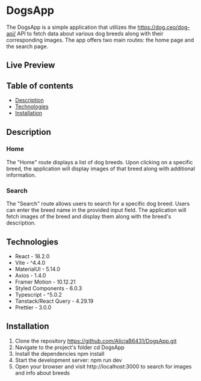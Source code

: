 # DogsApp
The DogsApp is a simple application that utilizes the https://dog.ceo/dog-api/ API 
to fetch data about various dog breeds along with their corresponding images. 
The app offers two main routes: the home page and the search page.

## Live Preview

## Table of contents
* [Description](#description)
* [Technologies](#technologies)
* [Installation](#installation)

## Description
### Home
The "Home" route displays a list of dog breeds. Upon clicking on a specific breed, the application will display images of that breed along with additional information.

### Search
The "Search" route allows users to search for a specific dog breed. Users can enter the breed name in the provided input field. The application will fetch images of the breed and display them along with the breed's description.

## Technologies 

* React - 18.2.0
* Vite - ^4.4.0
* MaterialUI - 5.14.0
* Axios - 1.4.0
* Framer Motion - 10.12.21
* Styled Components - 6.0.3
* Typescript - ^5.0.2
* Tanstack/React Query - 4.29.19
* Prettier - 3.0.0
	
## Installation
1. Clone the repository
https://github.com/AlicjaB6431/DogsApp.git
2. Navigate to the project's folder
cd DogsApp
3. Install the dependencies
npm install
4. Start the development server:
npm run dev
5. Open your browser and visit http://localhost:3000 to search for images and info about breeds



